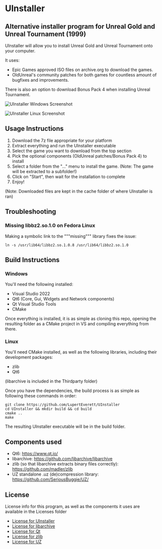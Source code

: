# UInstaller
## Alternative installer program for Unreal Gold and Unreal Tournament (1999)

UInstaller will allow you to install Unreal Gold and Unreal Tournament onto your computer.

It uses:

* Epic Games approved ISO files on archive.org to download the games.
* OldUnreal's community patches for both games for countless amount of bugfixes and improvements.

There is also an option to download Bonus Pack 4 when installing Unreal Tournament.

![UInstaller Windows Screenshot](https://i.imgur.com/pybDF0I.png)

![UInstaller Linux Screenshot](https://i.imgur.com/XULw0CM.png)

## Usage Instructions

1. Download the 7z file appropriate for your platform
2. Extract everything and run the UInstaller executable
3. Select the game you want to download from the top section
4. Pick the optional components (OldUnreal patches/Bonus Pack 4) to install
5. Select a folder from the "..." menu to install the game. (Note: The game will be extracted to a subfolder!)
6. Click on "Start", then wait for the installation to complete
7. Enjoy!

(Note: Downloaded files are kept in the cache folder of where UInstaller is ran)

## Troubleshooting

### Missing libbz2.so.1.0 on Fedora Linux

Making a symbolic link to the """missing""" library fixes the issue:

    ln -s /usr/lib64/libbz2.so.1.0.8 /usr/lib64/libbz2.so.1.0

## Build Instructions

### Windows

You'll need the following installed:

* Visual Studio 2022
* Qt6 (Core, Gui, Widgets and Network components)
* Qt Visual Studio Tools
* CMake

Once everything is installed, it is as simple as cloning this repo, opening the resulting folder as a CMake project in VS and compiling everything from there.

### Linux

You'll need CMake installed, as well as the following libraries, including their development packages:

* zlib
* Qt6

(libarchive is included in the Thirdparty folder)

Once you have the dependencies, the build process is as simple as following these commands in order:

    git clone https://github.com/LupertEverett/UInstaller
    cd UInstaller && mkdir build && cd build
    cmake ..
    make
    
The resulting UInstaller executable will be in the build folder.

## Components used

* Qt6: https://www.qt.io/
* libarchive: https://github.com/libarchive/libarchive
* zlib (so that libarchive extracts binary files correctly): https://github.com/madler/zlib
* UZ standalone .uz (de)compression library: https://github.com/SeriousBuggie/UZ/

## License

License info for this program, as well as the components it uses are available in the Licenses folder

* [License for UInstaller](/Licenses/LICENSE-UINSTALLER)
* [License for libarchive](/Licenses/LICENSE-LIBARCHIVE)
* [License for Qt](/Licenses/LICENSE-QT)
* [License for zlib](/Licenses/LICENSE-ZLIB)
* [License for UZ](/Licenses/LICENSE-UZ)
